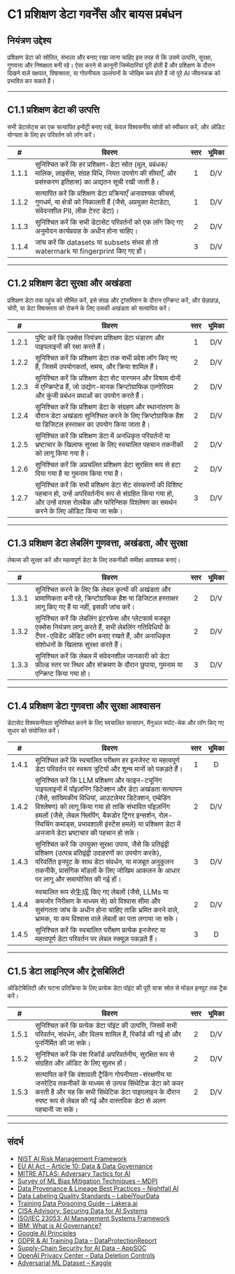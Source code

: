# C1 प्रशिक्षण डेटा गवर्नेंस और बायस प्रबंधन

## नियंत्रण उद्देश्य

प्रशिक्षण डेटा को स्रोतित, संभाला और बनाए रखा जाना चाहिए इस तरह से कि उसमे उत्पत्ति, सुरक्षा, गुणवत्ता और निष्पक्षता बनी रहे। ऐसा करने से कानूनी जिम्मेदारियां पूरी होती हैं और प्रशिक्षण के दौरान दिखने वाले पक्षपात, विषाक्तता, या गोपनीयता उल्लंघनों के जोखिम कम होते हैं जो पूरे AI जीवनचक्र को प्रभावित कर सकते हैं।

---

## C1.1 प्रशिक्षण डेटा की उत्पत्ति

सभी डेटासेट्स का एक सत्यापित इन्वेंट्री बनाए रखें, केवल विश्वसनीय स्रोतों को स्वीकार करें, और ऑडिट योग्यता के लिए हर परिवर्तन को लॉग करें।

|   #   | विवरण                                                                                                                                                        | स्तर | भूमिका |
| :---: | ------------------------------------------------------------------------------------------------------------------------------------------------------------ | :--: | :----: |
| 1.1.1 | सुनिश्चित करें कि हर प्रशिक्षण-डेटा स्रोत (मूल, प्रबंधक/मालिक, लाइसेंस, संग्रह विधि, नियत उपयोग की सीमाएँ, और प्रसंस्करण इतिहास) का अद्यतन सूची रखी जाती है। |  1   |  D/V   |
| 1.1.2 | सत्यापित करें कि प्रशिक्षण डेटा प्रक्रियाएँ अनावश्यक फीचर्स, गुणधर्म, या क्षेत्रों को निकालती हैं (जैसे, अप्रयुक्त मेटाडेटा, संवेदनशील PII, लीक टेस्ट डेटा)। |  1   |  D/V   |
| 1.1.3 | सुनिश्चित करें कि सभी डेटासेट परिवर्तनों को एक लॉग किए गए अनुमोदन कार्यप्रवाह के अधीन होना चाहिए।                                                            |  2   |  D/V   |
| 1.1.4 | जांच करें कि datasets या subsets संभव हो तो watermark या fingerprint किए गए हों।                                                                             |  3   |  D/V   |

---

## C1.2 प्रशिक्षण डेटा सुरक्षा और अखंडता

प्रशिक्षण डेटा तक पहुंच को सीमित करें, इसे संग्रह और ट्रांसमिशन के दौरान एन्क्रिप्ट करें, और छेड़छाड़, चोरी, या डेटा विषाक्तता को रोकने के लिए उसकी अखंडता को सत्यापित करें।

|   #   | विवरण                                                                                                                                                                                                       | स्तर | भूमिका |
| :---: | ----------------------------------------------------------------------------------------------------------------------------------------------------------------------------------------------------------- | :--: | :----: |
| 1.2.1 | पुष्टि करें कि एक्सेस नियंत्रण प्रशिक्षण डेटा भंडारण और पाइपलाइनों की रक्षा करते हैं।                                                                                                                       |  1   |  D/V   |
| 1.2.2 | सुनिश्चित करें कि प्रशिक्षण डेटा तक सभी प्रवेश लॉग किए गए हैं, जिसमें उपयोगकर्ता, समय, और क्रिया शामिल हैं।                                                                                                 |  2   |  D/V   |
| 1.2.3 | सुनिश्चित करें कि प्रशिक्षण डेटा सेट पारगमन और विश्राम दोनों में एन्क्रिप्टेड हैं, जो उद्योग-मानक क्रिप्टोग्राफिक एल्गोरिदम और कुंजी प्रबंधन प्रथाओं का उपयोग करते हैं।                                     |  2   |  D/V   |
| 1.2.4 | सुनिश्चित करें कि प्रशिक्षण डेटा के संग्रहण और स्थानांतरण के दौरान डेटा अखंडता सुनिश्चित करने के लिए क्रिप्टोग्राफिक हैश या डिजिटल हस्ताक्षर का उपयोग किया जाता है।                                         |  2   |  D/V   |
| 1.2.5 | सुनिश्चित करें कि प्रशिक्षण डेटा में अनधिकृत परिवर्तनों या भ्रष्टाचार के खिलाफ सुरक्षा के लिए स्वचालित पहचान तकनीकों को लागू किया गया है।                                                                   |  2   |  D/V   |
| 1.2.6 | सुनिश्चित करें कि अप्रचलित प्रशिक्षण डेटा सुरक्षित रूप से हटा दिया गया है या गुमनाम किया गया है।                                                                                                            |  2   |  D/V   |
| 1.2.7 | सुनिश्चित करें कि सभी प्रशिक्षण डेटा सेट संस्करणों की विशिष्ट पहचान हो, उन्हें अपरिवर्तनीय रूप से संग्रहित किया गया हो, और उन्हें वापस रोलबैक और फॉरेन्सिक विश्लेषण का समर्थन करने के लिए ऑडिट किया जा सके। |  3   |  D/V   |

---

## C1.3 प्रशिक्षण डेटा लेबलिंग गुणवत्ता, अखंडता, और सुरक्षा

लेबल्स की सुरक्षा करें और महत्वपूर्ण डेटा के लिए तकनीकी समीक्षा आवश्यक बनाएं।

|   #   | विवरण                                                                                                                                                                                                | स्तर | भूमिका |
| :---: | ---------------------------------------------------------------------------------------------------------------------------------------------------------------------------------------------------- | :--: | :----: |
| 1.3.1 | सुनिश्चित करने के लिए कि लेबल कृत्यों की अखंडता और प्रामाणिकता बनी रहे, क्रिप्टोग्राफिक हैश या डिजिटल हस्ताक्षर लागू किए गए हैं या नहीं, इसकी जांच करें।                                             |  2   |  D/V   |
| 1.3.2 | सुनिश्चित करें कि लेबलिंग इंटरफेस और प्लेटफार्म मजबूत एक्सेस नियंत्रण लागू करते हैं, सभी लेबलिंग गतिविधियों के टैंपर-एविडेंट ऑडिट लॉग बनाए रखते हैं, और अनाधिकृत संशोधनों के खिलाफ सुरक्षा करते हैं। |  2   |  D/V   |
| 1.3.3 | सुनिश्चित करें कि लेबल में संवेदनशील जानकारी को डेटा फ़ील्ड स्तर पर स्थिर और संक्रमण के दौरान छुपाया, गुमनाम या एन्क्रिप्ट किया गया हो।                                                              |  3   |  D/V   |

---

## C1.4 प्रशिक्षण डेटा गुणवत्ता और सुरक्षा आश्वासन

डेटासेट विश्वसनीयता सुनिश्चित करने के लिए स्वचालित सत्यापन, मैनुअल स्पॉट-चेक और लॉग किए गए सुधार को संयोजित करें।

|   #   | विवरण                                                                                                                                                                                                                                                                                                                                                                                   | स्तर | भूमिका |
| :---: | --------------------------------------------------------------------------------------------------------------------------------------------------------------------------------------------------------------------------------------------------------------------------------------------------------------------------------------------------------------------------------------- | :--: | :----: |
| 1.4.1 | सुनिश्चित करें कि स्वचालित परीक्षण हर इनजेस्ट या महत्वपूर्ण डेटा परिवर्तन पर स्वरूप त्रुटियों और शून्य मानों को पकड़ते हैं।                                                                                                                                                                                                                                                             |  1   |   D    |
| 1.4.2 | सुनिश्चित करें कि LLM प्रशिक्षण और फाइन-ट्यूनिंग पाइपलाइनों में पॉइज़निंग डिटेक्शन और डेटा अखंडता सत्यापन (जैसे, सांख्यिकीय विधियां, आउटलेयर डिटेक्शन, एम्बेडिंग विश्लेषण) को लागू किया गया हो ताकि संभावित पॉइज़निंग हमलों (जैसे, लेबल फ्लिपिंग, बैकडोर ट्रिगर इन्सर्शन, रोल-स्विचिंग कमांड्स, प्रभावशाली इंस्टेंस हमले) या प्रशिक्षण डेटा में अनजाने डेटा भ्रष्टाचार की पहचान हो सके। |  2   |  D/V   |
| 1.4.3 | सुनिश्चित करें कि उपयुक्त सुरक्षा उपाय, जैसे कि प्रतिद्वंद्वी प्रशिक्षण (उत्पन्न प्रतिद्वंद्वी उदाहरणों का उपयोग करके), परिवर्तित इनपुट के साथ डेटा संवर्धन, या मजबूत अनुकूलन तकनीकें, प्रासंगिक मॉडलों के लिए जोखिम आकलन के आधार पर लागू और समायोजित की गई हों।                                                                                                                        |  3   |  D/V   |
| 1.4.4 | स्वचालित रूप से生成 किए गए लेबलों (जैसे, LLMs या कमजोर निरीक्षण के माध्यम से) को विश्वास सीमा और सुसंगतता जांच के अधीन होना चाहिए ताकि भ्रमित करने वाले, भ्रामक, या कम विश्वास वाले लेबलों का पता लगाया जा सके।                                                                                                                                                                           |  2   |  D/V   |
| 1.4.5 | सुनिश्चित करें कि स्वचालित परीक्षण प्रत्येक इनजेस्ट या महत्वपूर्ण डेटा परिवर्तन पर लेबल स्क्यूज़ पकड़ते हैं।                                                                                                                                                                                                                                                                            |  3   |   D    |

---

## C1.5 डेटा लाइनिएज और ट्रेसबिलिटी

ऑडिटेबिलिटी और घटना प्रतिक्रिया के लिए प्रत्येक डेटा पॉइंट की पूरी यात्रा स्रोत से मॉडल इनपुट तक ट्रैक करें।

|   #   | विवरण                                                                                                                                                                                                                                  | स्तर | भूमिका |
| :---: | -------------------------------------------------------------------------------------------------------------------------------------------------------------------------------------------------------------------------------------- | :--: | :----: |
| 1.5.1 | सुनिश्चित करें कि प्रत्येक डेटा पॉइंट की उत्पत्ति, जिसमें सभी परिवर्तन, संवर्धन, और विलय शामिल हैं, रिकॉर्ड की गई हो और पुनर्निर्मित की जा सके।                                                                                        |  2   |  D/V   |
| 1.5.2 | सुनिश्चित करें कि वंश रिकॉर्ड अपरिवर्तनीय, सुरक्षित रूप से संग्रहित और ऑडिट के लिए सुलभ हों।                                                                                                                                           |  2   |  D/V   |
| 1.5.3 | सत्यापित करें कि वंशावली ट्रैकिंग गोपनीयता-संरक्षणीय या जनरेटिव तकनीकों के माध्यम से उत्पन्न सिंथेटिक डेटा को कवर करती है और यह कि सभी सिंथेटिक डेटा पाइपलाइन के दौरान स्पष्ट रूप से लेबल की गई और वास्तविक डेटा से अलग पहचानी जा सके। |  2   |  D/V   |

---

## संदर्भ

* [NIST AI Risk Management Framework](https://www.nist.gov/itl/ai-risk-management-framework)
* [EU AI Act – Article 10: Data & Data Governance](https://artificialintelligenceact.eu/article/10/)
* [MITRE ATLAS: Adversary Tactics for AI](https://atlas.mitre.org/)
* [Survey of ML Bias Mitigation Techniques – MDPI](https://www.mdpi.com/2673-6470/4/1/1)
* [Data Provenance & Lineage Best Practices – Nightfall AI](https://www.nightfall.ai/ai-security-101/data-provenance-and-lineage)
* [Data Labeling Quality Standards – LabelYourData](https://labelyourdata.com/articles/data-labeling-quality-and-how-to-measure-it)
* [Training Data Poisoning Guide – Lakera.ai](https://www.lakera.ai/blog/training-data-poisoning)
* [CISA Advisory: Securing Data for AI Systems](https://www.cisa.gov/news-events/cybersecurity-advisories/aa25-142a)
* [ISO/IEC 23053: AI Management Systems Framework](https://www.iso.org/sectors/it-technologies/ai)
* [IBM: What is AI Governance?](https://www.ibm.com/think/topics/ai-governance)
* [Google AI Principles](https://ai.google/principles/)
* [GDPR & AI Training Data – DataProtectionReport](https://www.dataprotectionreport.com/2024/08/recent-regulatory-developments-in-training-artificial-intelligence-ai-models-under-the-gdpr/)
* [Supply-Chain Security for AI Data – AppSOC](https://www.appsoc.com/blog/ai-is-the-new-frontier-of-supply-chain-security)
* [OpenAI Privacy Center – Data Deletion Controls](https://privacy.openai.com/policies?modal=take-control)
* [Adversarial ML Dataset – Kaggle](https://www.kaggle.com/datasets/cnrieiit/adversarial-machine-learning-dataset)

